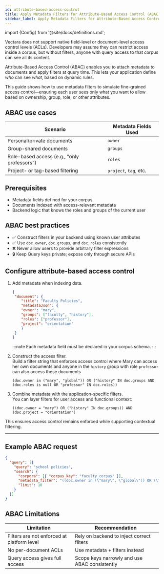 ```yaml
---
id: attribute-based-access-control
title: Apply Metadata Filters for Attribute-Based Access Control (ABAC)
sidebar_label: Apply Metadata Filters for Attribute-Based Access Control (ABAC)
---
```


import {Config} from '@site/docs/definitions.md';

Vectara does not support native field-level or document-level access control 
levels (ACLs). Developers may assume they can restrict access inside a corpus, 
but without filters, anyone with query access to that corpus can see all its 
content.

Attribute-Based Access Control (ABAC) enables you to 
attach metadata to documents and apply filters at query time. This lets your 
application define *who* can see *what*, based on dynamic rules.

This guide shows how to use metadata filters to simulate fine-grained access 
control—ensuring each user sees only what you want to allow based on 
ownership, group, role, or other attributes.


## ABAC use cases

| **Scenario**                                  | **Metadata Fields Used**              |
|-----------------------------------------------|----------------------------------------|
| Personal/private documents                    | `owner`                                |
| Group-shared documents                        | `groups`                               |
| Role-based access (e.g., "only professors")   | `roles`                                |
| Project- or tag-based filtering               | `project`, `tag`, etc.                 |

## Prerequisites

- Metadata fields defined for your corpus
- Documents indexed with access-relevant metadata
- Backend logic that knows the roles and groups of the current user

## ABAC best practices

- ✅ Construct filters in your backend using known user attributes
- ✅ Use `doc.owner`, `doc.groups`, and `doc.roles` consistently
- ❌ Never allow users to provide arbitrary filter expressions
- 🔒 Keep Query keys private; expose only through secure APIs

## Configure attribute-based access control

1. Add metadata when indexing data.
    ```json
    {
     "document": {
        "title": "Faculty Policies",
        "metadataJson": {
        "owner": "mary",
        "groups": ["faculty", "history"],
        "roles": ["professor"],
        "project": "orientation"
        }
     }
    }
    ```

    :::note
    Each metadata field must be declared in your corpus schema.
    :::

2. Construct the access filter.  
   Build a filter string that enforces access control where Mary can access 
   her own documents and anyone in the `history` group with role `professor` 
   can also access these documents

    `(doc.owner in ("mary", "global")) OR ("history" IN doc.groups AND (doc.roles is null OR "professor" IN doc.roles))`

3. Combine metadata with the application-specific filters.  
   You can layer filters for user access and functional context:

    `((doc.owner = "mary") OR ("history" IN doc.groups)) AND (doc.project = "orientation")`

This ensures access control remains enforced while supporting contextual filtering.

---

## Example ABAC request

```json
{
  "query": [{
    "query": "school policies",
    "search": {
      "corpora": [{ "corpus_key": "faculty_corpus" }],
      "metadata_filter": "((doc.owner in (\"mary\", \"global\")) OR (\"history\" IN doc.groups)) AND (doc.project = \"orientation\")",
      "limit": 10
    }
  }]
}
```

## ABAC Limitations

| **Limitation**                | **Recommendation**                          |
|-------------------------------|----------------------------------------------|
| Filters are not enforced at platform level | Rely on backend to inject correct filters |
| No per-document ACLs          | Use metadata + filters instead               |
| Query access gives full access | Scope keys narrowly and use ABAC consistently|

